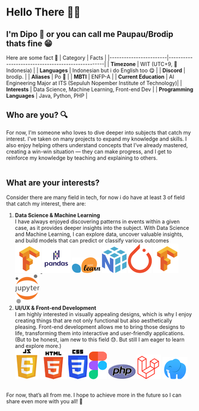 # Hello There 🙋‍♂️

## I'm Dipo 🧐 or you can call me Paupau/Brodip thats fine 😁

Here are some fact 💫
| Category               | Facts                                             |
|------------------------|---------------------------------------------------|
| **Timezone**           | WIT (UTC+9, 📍 Indonesia)                         |
| **Languages**          | Indonesian but i do English too 😋                |
| **Discord**            | brodip.                                             |
| **Aliases**            | Po 🤚                                              |
| **MBTI**               | ENFP-A                                             |
| **Current Education**  | AI Engineering Major at ITS (Sepuluh Nopember Institute of Technology)|
| **Interests**          | Data Science, Machine Learning, Front-end Dev |
| **Programming Languages** | Java, Python, PHP                    |

## Who are you? 🔍
For now, I'm someone who loves to dive deeper into subjects that catch my interest. I've taken on many projects to expand my knowledge and skills. 
I also enjoy helping others understand concepts that I’ve already mastered, creating a win-win situation — they can make progress, and I get to reinforce my knowledge by teaching and explaining to others.
<br> <br>
## What are your interests?
Consider there are many field in tech, for now i do have at least 3 of field that catch my interest, there are:
<ol>
  <li> <b>Data Science & Machine Learning</b> </li> 
I have always enjoyed discovering patterns in events within a given case, as it provides deeper insights into the subject. With Data Science and Machine Learning, I can explore data, uncover valuable insights, and build models that can predict or classify various outcomes <br>
<a href="https://www.python.org/">
  <img src="https://github.com/imdipo/gambar/blob/main/1/42043955-fbb838a2-7af7-11e8-9795-7f890e871d13.png" alt="Python">
</a>

<img src="https://github.com/imdipo/gambar/blob/main/1/0_aFhjkhfLZOJpdL6y.png" alt="Pandas">
<img src="https://github.com/imdipo/gambar/blob/main/1/Scikit_learn_logo_small.svg.png" alt="Scikit-Learn">
<img src="https://github.com/imdipo/gambar/blob/main/1/download%202.png" alt="NumPy">
<img src="https://github.com/imdipo/gambar/blob/main/1/pytorch-icon-1694x2048-jgwjy3ne.png" alt="PyTorch">
<img src="https://github.com/imdipo/gambar/blob/main/1/42043955-fbb838a2-7af7-11e8-9795-7f890e871d13.png" alt="TensorFlow">
<img src="https://github.com/imdipo/gambar/blob/main/1/Jupyter_logo.svg.png" alt="Jupyter">

 <li><b>UI/UX & Front-end Development</b></li>
I am highly interested in visually appealing designs, which is why I enjoy creating things that are not only functional but also aesthetically pleasing. Front-end development allows me to bring those designs to life, transforming them into interactive and user-friendly applications. (But to be honest, iam new to this field 😓. But still I am eager to learn and explore more.) <br>

<img src="https://github.com/imdipo/gambar/blob/main/2/JavaScript-Logo.png" alt="Javascript">
<img src="https://github.com/imdipo/gambar/blob/main/2/HTML5_logo_and_wordmark.svg.png" alt="HTML">
<img src="https://github.com/imdipo/gambar/blob/main/2/CSS3_logo_and_wordmark.svg.png" alt="CSS">

<img src="https://github.com/imdipo/gambar/blob/main/2/Figma-logo.svg.png" alt="Figma">
<img src="https://github.com/imdipo/gambar/blob/main/2/PHP-logo.svg.png" alt="PHP">
<img src="https://github.com/imdipo/gambar/blob/main/2/Laravel-Logo.wine%201.png" alt="Laravel">
<img src="https://github.com/imdipo/gambar/blob/main/2/download%201.png" alt="Laragon">


</ol>
<br>
For now, that’s all from me. I hope to achieve more in the future so I can share even more with you all! 👋


